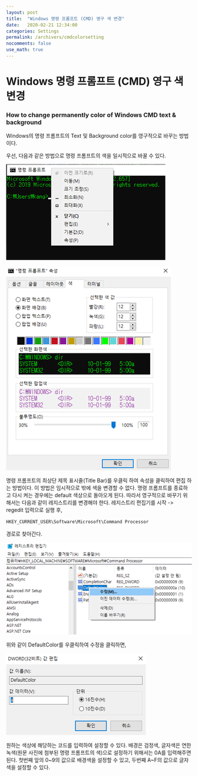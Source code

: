 ```yaml
---
layout: post
title:  "Windows 명령 프롬프트 (CMD) 영구 색 변경"
date:   2020-02-21 12:34:00
categories: Settings
permalink: /archivers/cmdcolorsetting
nocomments: false
use_math: true
---
```


# Windows 명령 프롬프트 (CMD) 영구 색 변경

### How to change permanently color of Windows CMD text & background

Windows의 명령 프롬프트의 Text 및 Background color를 영구적으로 바꾸는 방법이다.

<!--more-->

우선, 다음과 같은 방법으로 명령 프롬프트의 색을 일시적으로 바꿀 수 있다.

![tempfirst](/assets/posts/2020-02-21-cmdcolor/tempfirst.png)

![tempsecond](/assets/posts/2020-02-21-cmdcolor/tempsecond.png)

명령 프롬프트의 최상단 제목 표시줄(Title Bar)를 우클릭 하여 속성을 클릭하여 편집 하는 방법이다. 이 방법은 임시적으로 밖에 색을 변경할 수 없다. 명령 프롬프트를 종료하고 다시 켜는 경우에는 default 색상으로 돌아오게 된다. 따라서 영구적으로 바꾸기 위해서는 다음과 같이 레지스트리를 변경해야 한다. 레지스트리 편집기를 시작 -> regedit 입력으로 실행 후,

```cpp
HKEY_CURRENT_USER\Software\Microsoft\Command Processor
```

경로로 찾아간다.

![permafirst](/assets/posts/2020-02-21-cmdcolor/permafirst.png)

위와 같이 DefaultColor를 우클릭하여 수정을 클릭하면,

![permasecond](/assets/posts/2020-02-21-cmdcolor/permasecond.png)

원하는 색상에 해당하는 코드를 입력하여 설정할 수 있다.
배경은 검정색, 글자색은 연한 녹색(원문 사진에 첨부된 명령 프롬프트의 색)으로 설정하기 위해서는 0A를 입력해주면 된다. 첫번째 앞의 0~9의 값으로 배경색을 설정할 수 있고, 두번째 A~F의 값으로 글자색을 설정할 수 있다.
